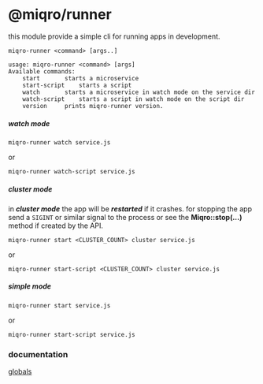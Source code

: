 # @miqro/runner

this module provide a simple cli for running apps in development.

```miqro-runner <command> [args..]```

```
usage: miqro-runner <command> [args]
Available commands:
	start		starts a microservice
	start-script	starts a script
	watch		starts a microservice in watch mode on the service dir
	watch-script	starts a script in watch mode on the script dir
	version		prints miqro-runner version.
```

##### watch mode

```miqro-runner watch service.js```

or

```miqro-runner watch-script service.js```

##### cluster mode

in ***cluster mode*** the app will be ***restarted*** if it crashes. for stopping the app send a ```SIGINT``` or similar signal to the process or see the **Miqro::stop(...)** method if created by the API.

```miqro-runner start <CLUSTER_COUNT> cluster service.js```

or

```miqro-runner start-script <CLUSTER_COUNT> cluster service.js```

##### simple mode

```miqro-runner start service.js```

or

```miqro-runner start-script service.js```

### documentation

[globals](docs/globals.md)
